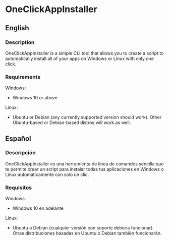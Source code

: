 # OneClickAppInstaller
## English
### Description
OneClickAppInstaller is a simple CLI tool that allows you to create a script to automatically install all of your apps on Windows or Linux with only one click.
### Requirements
Windows:

- Windows 10 or above

Linux:

- Ubuntu or Debian (any currently supported version should work). Other Ubuntu-based or Debian-based distros will work as well.
## Español
### Descripción
OneClickAppInstaller es una herramienta de línea de comandos sencilla que te permite crear un script para instalar todas tus aplicaciones en Windows o Linux automáticamente con solo un clic.
### Requisitos
Windows:

- Windows 10 en adelante

Linux:

- Ubuntu o Debian (cualquier versión con soporte debería funcionar). Otras distribuciones basadas en Ubuntu o Debian también funcionarán.
